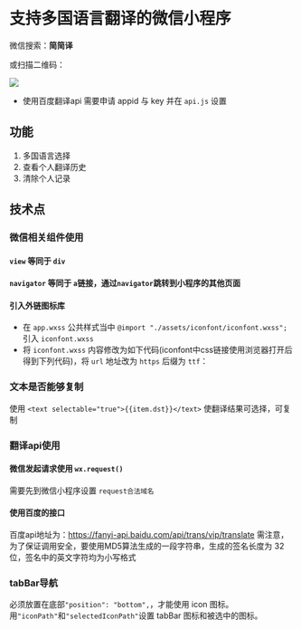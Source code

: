 # 支持多国语言翻译的微信小程序
微信搜索：**简简译**

或扫描二维码：

![](https://ws1.sinaimg.cn/large/90864b23gy1fwa0u103p0j2076086t99.jpg)

- 使用百度翻译api
需要申请 appid 与 key 并在 `api.js` 设置

## 功能
1. 多国语言选择
2. 查看个人翻译历史
3. 清除个人记录

## 技术点
### 微信相关组件使用
#### `view` 等同于 `div`
#### `navigator` 等同于 `a`链接，通过`navigator`跳转到小程序的其他页面
#### 引入外链图标库
- 在 `app.wxss` 公共样式当中 `@import "./assets/iconfont/iconfont.wxss";` 引入 `iconfont.wxss`
- 将 `iconfont.wxss` 内容修改为如下代码(iconfont中css链接使用浏览器打开后得到下列代码)，将 `url` 地址改为 `https` 后缀为 `ttf`：
### 文本是否能够复制
使用 `<text selectable="true">{{item.dst}}</text>` 使翻译结果可选择，可复制

### 翻译api使用
#### 微信发起请求使用 `wx.request()`
需要先到微信小程序设置 `request合法域名`

#### 使用百度的接口
百度api地址为：https://fanyi-api.baidu.com/api/trans/vip/translate
需注意，为了保证调用安全，要使用MD5算法生成的一段字符串，生成的签名长度为 32位，签名中的英文字符均为小写格式

### tabBar导航
必须放置在底部`"position": "bottom",`，才能使用 icon 图标。
用`"iconPath"`和`"selectedIconPath"`设置 tabBar 图标和被选中的图标。